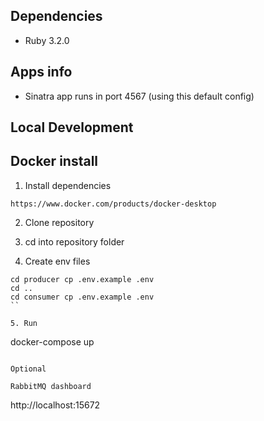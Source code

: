 ## Dependencies

* Ruby 3.2.0

## Apps info
 * Sinatra app runs in port 4567 (using this default config)

## Local Development
## Docker install

1. Install dependencies
```
https://www.docker.com/products/docker-desktop
```

2. Clone repository
3. cd into repository folder

4. Create env files
```
cd producer cp .env.example .env
cd ..
cd consumer cp .env.example .env
``

5. Run
```
docker-compose up
```

Optional

RabbitMQ dashboard

```
http://localhost:15672
```
